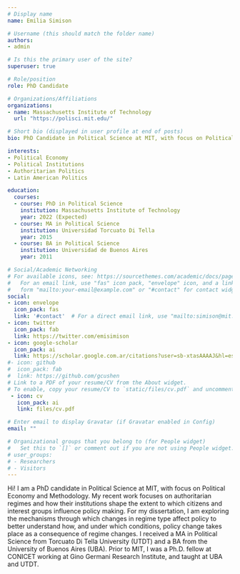 ```yaml
---
# Display name
name: Emilia Simison

# Username (this should match the folder name)
authors:
- admin

# Is this the primary user of the site?
superuser: true

# Role/position
role: PhD Candidate

# Organizations/Affiliations
organizations:
- name: Massachusetts Institute of Technology
  url: "https://polisci.mit.edu/"

# Short bio (displayed in user profile at end of posts)
bio: PhD Candidate in Political Science at MIT, with focus on Political Economy and Methods

interests:
- Political Economy
- Political Institutions
- Authoritarian Politics
- Latin American Politics

education:
  courses:
  - course: PhD in Political Science
    institution: Massachusetts Institute of Technology
    year: 2022 (Expected)
  - course: MA in Political Science
    institution: Universidad Torcuato Di Tella
    year: 2015
  - course: BA in Political Science
    institution: Universidad de Buenos Aires
    year: 2011

# Social/Academic Networking
# For available icons, see: https://sourcethemes.com/academic/docs/page-builder/#icons
#   For an email link, use "fas" icon pack, "envelope" icon, and a link in the
#   form "mailto:your-email@example.com" or "#contact" for contact widget.
social:
- icon: envelope
  icon_pack: fas
  link: '#contact'  # For a direct email link, use "mailto:simison@mit.edu".
- icon: twitter
  icon_pack: fab
  link: https://twitter.com/emisimison
- icon: google-scholar
  icon_pack: ai
  link: https://scholar.google.com.ar/citations?user=sb-xtasAAAAJ&hl=es
#- icon: github
#  icon_pack: fab
#  link: https://github.com/gcushen
# Link to a PDF of your resume/CV from the About widget.
# To enable, copy your resume/CV to `static/files/cv.pdf` and uncomment the lines below.
 - icon: cv
   icon_pack: ai
   link: files/cv.pdf

# Enter email to display Gravatar (if Gravatar enabled in Config)
email: ""

# Organizational groups that you belong to (for People widget)
#   Set this to `[]` or comment out if you are not using People widget.
# user_groups:
# - Researchers
# - Visitors
---
```


Hi! I am a PhD candidate in Political Science at MIT, with focus on Political Economy and Methodology. My recent work focuses on authoritarian regimes and how their institutions shape the extent to which citizens and interest groups influence policy making. For my dissertation, I am exploring the mechanisms through which changes in regime type affect policy to better understand how, and under which conditions, policy change takes place as a consequence of regime changes. 
I received a MA in Political Science from Torcuato Di Tella University (UTDT) and a BA from the University of Buenos Aires (UBA). Prior to MIT, I was a Ph.D. fellow at CONICET working at Gino Germani Research Institute, and taught at UBA and UTDT.
